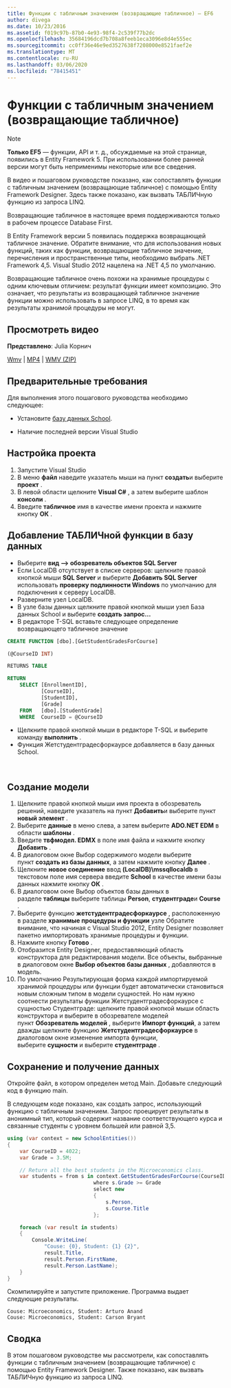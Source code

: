 ```yaml
---
title: Функции с табличным значением (возвращающие табличное) — EF6
author: divega
ms.date: 10/23/2016
ms.assetid: f019c97b-87b0-4e93-98f4-2c539f77b2dc
ms.openlocfilehash: 35684196dcd7b708a8feeb1eca3096e8d4e555ec
ms.sourcegitcommit: cc0ff36e46e9ed3527638f7208000e8521faef2e
ms.translationtype: MT
ms.contentlocale: ru-RU
ms.lasthandoff: 03/06/2020
ms.locfileid: "78415451"
---
```

# <a name="table-valued-functions-tvfs"></a>Функции с табличным значением (возвращающие табличное)
> [!NOTE]
> **Только EF5** — функции, API и т. д., обсуждаемые на этой странице, появились в Entity Framework 5. При использовании более ранней версии могут быть неприменимы некоторые или все сведения.

В видео и пошаговом руководстве показано, как сопоставлять функции с табличным значением (возвращающие табличное) с помощью Entity Framework Designer. Здесь также показано, как вызвать ТАБЛИЧную функцию из запроса LINQ.

Возвращающие табличное в настоящее время поддерживаются только в рабочем процессе Database First.

В Entity Framework версии 5 появилась поддержка возвращающей табличное значение. Обратите внимание, что для использования новых функций, таких как функции, возвращающие табличное значение, перечисления и пространственные типы, необходимо выбрать .NET Framework 4,5. Visual Studio 2012 нацелена на .NET 4,5 по умолчанию.

Возвращающие табличное очень похожи на хранимые процедуры с одним ключевым отличием: результат функции имеет композицию. Это означает, что результаты из возвращающей табличное значение функции можно использовать в запросе LINQ, в то время как результаты хранимой процедуры не могут.

## <a name="watch-the-video"></a>Просмотреть видео

**Представлено**: Julia Корнич

[Wmv](https://download.microsoft.com/download/6/0/A/60A6E474-5EF3-4E1E-B9EA-F51D2DDB446A/HDI-ITPro-MSDN-winvideo-tvf.wmv) | [MP4](https://download.microsoft.com/download/6/0/A/60A6E474-5EF3-4E1E-B9EA-F51D2DDB446A/HDI-ITPro-MSDN-mp4video-tvf.m4v) | [WMV (ZIP)](https://download.microsoft.com/download/6/0/A/60A6E474-5EF3-4E1E-B9EA-F51D2DDB446A/HDI-ITPro-MSDN-winvideo-tvf.zip)

## <a name="pre-requisites"></a>Предварительные требования

Для выполнения этого пошагового руководства необходимо следующее:

- Установите [базу данных School](~/ef6/resources/school-database.md).

- Наличие последней версии Visual Studio

## <a name="set-up-the-project"></a>Настройка проекта

1.  Запустите Visual Studio
2.  В меню **файл** наведите указатель мыши на пункт **создать**и выберите **проект** .
3.  В левой области щелкните **Visual C\#** , а затем выберите шаблон **консоли** .
4.  Введите **табличное** имя в качестве имени проекта и нажмите кнопку **ОК** .

## <a name="add-a-tvf-to-the-database"></a>Добавление ТАБЛИЧной функции в базу данных

-   Выберите **вид —&gt; обозреватель объектов SQL Server**
-   Если LocalDB отсутствует в списке серверов: щелкните правой кнопкой мыши **SQL Server** и выберите **Добавить SQL Server** использовать **проверку подлинности Windows** по умолчанию для подключения к серверу LocalDB.
-   Разверните узел LocalDB.
-   В узле базы данных щелкните правой кнопкой мыши узел База данных School и выберите **создать запрос...**
-   В редакторе T-SQL вставьте следующее определение возвращающего табличное значение

``` SQL
CREATE FUNCTION [dbo].[GetStudentGradesForCourse]

(@CourseID INT)

RETURNS TABLE

RETURN
    SELECT [EnrollmentID],
           [CourseID],
           [StudentID],
           [Grade]
    FROM   [dbo].[StudentGrade]
    WHERE  CourseID = @CourseID
```

-   Щелкните правой кнопкой мыши в редакторе T-SQL и выберите команду **выполнить** .
-   Функция Жетстудентградесфоркаурсе добавляется в базу данных School.

 

## <a name="create-a-model"></a>Создание модели

1.  Щелкните правой кнопкой мыши имя проекта в обозреватель решений, наведите указатель на пункт **Добавить**и выберите пункт **новый элемент** .
2.  Выберите **данные** в меню слева, а затем выберите **ADO.NET EDM** в области **шаблоны** .
3.  Введите **твфмодел. EDMX** в поле имя файла и нажмите кнопку **Добавить** .
4.  В диалоговом окне Выбор содержимого модели выберите пункт **создать из базы данных**, а затем нажмите кнопку **Далее** .
5.  Щелкните **новое соединение** ввод **(LocalDB)\\mssqllocaldb** в текстовом поле имя сервера введите **School** в качестве имени базы данных нажмите кнопку **ОК** .
6.  В диалоговом окне Выбор объектов базы данных в разделе **таблицы** выберите таблицы **Person**, **студентграде**и **Course** .
7.  Выберите функцию **жетстудентградесфоркаурсе** , расположенную в разделе **хранимые процедуры и функции** узле Обратите внимание, что начиная с Visual Studio 2012, Entity Designer позволяет пакетно импортировать хранимые процедуры и функции.
8.  Нажмите кнопку **Готово** .
9.  Отобразится Entity Designer, предоставляющий область конструктора для редактирования модели. Все объекты, выбранные в диалоговом окне **Выбор объектов базы данных** , добавляются в модель.
10. По умолчанию Результирующая форма каждой импортируемой хранимой процедуры или функции будет автоматически становиться новым сложным типом в модели сущностей. Но нам нужно соотнести результаты функции Жетстудентградесфоркаурсе с сущностью Студентграде: щелкните правой кнопкой мыши область конструктора и выберите в обозревателе моделей пункт **Обозреватель моделей** , выберите **Импорт функций**, а затем дважды щелкните функцию **Жетстудентградесфоркаурсе** в диалоговом окне изменение импорта функции, выберите **сущности** и выберите **студентграде** .

## <a name="persist-and-retrieve-data"></a>Сохранение и получение данных

Откройте файл, в котором определен метод Main. Добавьте следующий код в функцию main.

В следующем коде показано, как создать запрос, использующий функцию с табличным значением. Запрос проецирует результаты в анонимный тип, который содержит название соответствующего курса и связанные студенты с уровнем большей или равной 3,5.

``` csharp
using (var context = new SchoolEntities())
{
    var CourseID = 4022;
    var Grade = 3.5M;

    // Return all the best students in the Microeconomics class.
    var students = from s in context.GetStudentGradesForCourse(CourseID)
                            where s.Grade >= Grade
                            select new
                            {
                                s.Person,
                                s.Course.Title
                            };

    foreach (var result in students)
    {
        Console.WriteLine(
            "Couse: {0}, Student: {1} {2}",
            result.Title,  
            result.Person.FirstName,  
            result.Person.LastName);
    }
}
```

Скомпилируйте и запустите приложение. Программа выдает следующие результаты.

```console
Couse: Microeconomics, Student: Arturo Anand
Couse: Microeconomics, Student: Carson Bryant
```

## <a name="summary"></a>Сводка

В этом пошаговом руководстве мы рассмотрели, как сопоставлять функции с табличным значением (возвращающие табличное) с помощью Entity Framework Designer. Также показано, как вызвать ТАБЛИЧную функцию из запроса LINQ.
